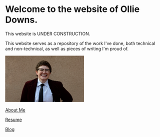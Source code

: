 # Welcome to the website of Ollie Downs.
This website is UNDER CONSTRUCTION.

This website serves as a repository of the work I've done, both technical and non-technical, as well as pieces of writing I'm proud of.

<img src="ollie-downs.png" width="50%">

[About Me](about-me.md)

[Resume](resume.md)

[Blog](blog.md)
